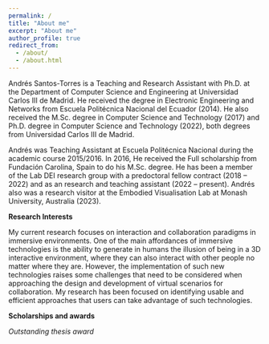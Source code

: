 ```yaml
---
permalink: /
title: "About me"
excerpt: "About me"
author_profile: true
redirect_from: 
  - /about/
  - /about.html
---
```


Andrés Santos-Torres is a Teaching and Research Assistant with Ph.D. at the Department of Computer Science and Engineering at Universidad Carlos III de Madrid. He received the degree in Electronic Engineering and Networks from Escuela Politécnica Nacional del Ecuador (2014). He also received the M.Sc. degree in Computer Science and Technology (2017) and Ph.D. degree in Computer Science and Technology (2022), both degrees from Universidad Carlos III de Madrid. 

Andrés was Teaching Assistant at Escuela Politécnica Nacional during the academic course 2015/2016. In 2016, He received the Full scholarship from Fundación Carolina, Spain to do his M.Sc. degree. He has been a member of the Lab DEI research group with a predoctoral fellow contract (2018 – 2022) and as an research and teaching assistant (2022 – present). Andrés also was a research visitor at the Embodied Visualisation Lab at Monash University, Australia (2023).

**Research Interests**

My current research focuses on interaction and collaboration paradigms in immersive  environments. One of the main affordances of immersive technologies is the ability to generate in humans the illusion of being in a 3D interactive environment, where they can also interact with other people no matter where they are. However, the implementation of such new technologies raises some challenges that need to be considered when approaching the design and development of virtual scenarios for collaboration. My research has been focused on identifying usable and efficient approaches that users can take advantage of such technologies. 

**Scholarships and awards**

<i class="fa fa-trophy"> Outstanding thesis award</i> 
